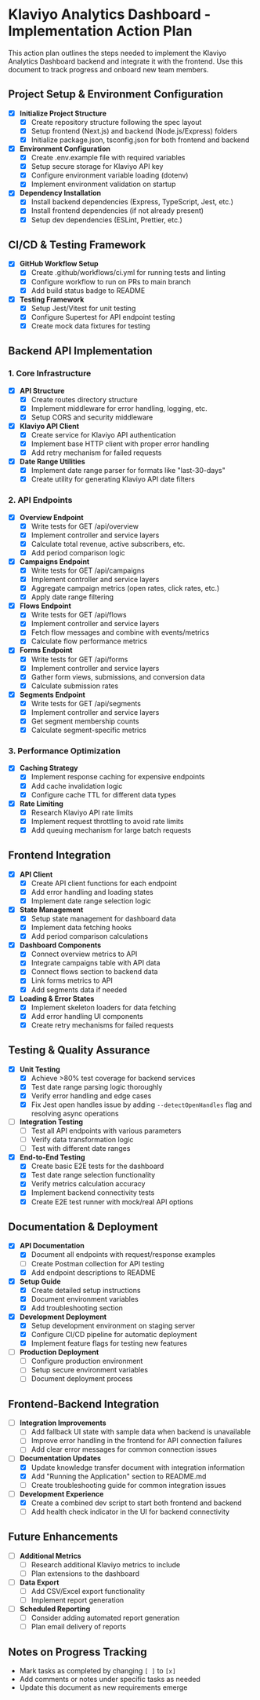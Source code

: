 # Klaviyo Analytics Dashboard - Implementation Action Plan

This action plan outlines the steps needed to implement the Klaviyo Analytics Dashboard backend and integrate it with the frontend. Use this document to track progress and onboard new team members.

## Project Setup & Environment Configuration

- [x] **Initialize Project Structure**
  - [x] Create repository structure following the spec layout
  - [x] Setup frontend (Next.js) and backend (Node.js/Express) folders
  - [x] Initialize package.json, tsconfig.json for both frontend and backend

- [x] **Environment Configuration**
  - [x] Create .env.example file with required variables
  - [x] Setup secure storage for Klaviyo API key
  - [x] Configure environment variable loading (dotenv)
  - [x] Implement environment validation on startup

- [x] **Dependency Installation**
  - [x] Install backend dependencies (Express, TypeScript, Jest, etc.)
  - [x] Install frontend dependencies (if not already present)
  - [x] Setup dev dependencies (ESLint, Prettier, etc.)

## CI/CD & Testing Framework

- [x] **GitHub Workflow Setup**
  - [x] Create .github/workflows/ci.yml for running tests and linting
  - [x] Configure workflow to run on PRs to main branch
  - [x] Add build status badge to README

- [x] **Testing Framework**
  - [x] Setup Jest/Vitest for unit testing
  - [x] Configure Supertest for API endpoint testing
  - [x] Create mock data fixtures for testing

## Backend API Implementation

### 1. Core Infrastructure

- [x] **API Structure**
  - [x] Create routes directory structure
  - [x] Implement middleware for error handling, logging, etc.
  - [x] Setup CORS and security middleware

- [x] **Klaviyo API Client**
  - [x] Create service for Klaviyo API authentication
  - [x] Implement base HTTP client with proper error handling
  - [x] Add retry mechanism for failed requests

- [x] **Date Range Utilities**
  - [x] Implement date range parser for formats like "last-30-days"
  - [x] Create utility for generating Klaviyo API date filters

### 2. API Endpoints

- [x] **Overview Endpoint**
  - [x] Write tests for GET /api/overview
  - [x] Implement controller and service layers
  - [x] Calculate total revenue, active subscribers, etc.
  - [x] Add period comparison logic

- [x] **Campaigns Endpoint**
  - [x] Write tests for GET /api/campaigns
  - [x] Implement controller and service layers
  - [x] Aggregate campaign metrics (open rates, click rates, etc.)
  - [x] Apply date range filtering

- [x] **Flows Endpoint**
  - [x] Write tests for GET /api/flows
  - [x] Implement controller and service layers
  - [x] Fetch flow messages and combine with events/metrics
  - [x] Calculate flow performance metrics

- [x] **Forms Endpoint**
  - [x] Write tests for GET /api/forms
  - [x] Implement controller and service layers
  - [x] Gather form views, submissions, and conversion data
  - [x] Calculate submission rates

- [x] **Segments Endpoint**
  - [x] Write tests for GET /api/segments
  - [x] Implement controller and service layers
  - [x] Get segment membership counts
  - [x] Calculate segment-specific metrics

### 3. Performance Optimization

- [x] **Caching Strategy**
  - [x] Implement response caching for expensive endpoints
  - [x] Add cache invalidation logic
  - [x] Configure cache TTL for different data types

- [x] **Rate Limiting**
  - [x] Research Klaviyo API rate limits
  - [x] Implement request throttling to avoid rate limits
  - [x] Add queuing mechanism for large batch requests

## Frontend Integration

- [x] **API Client**
  - [x] Create API client functions for each endpoint
  - [x] Add error handling and loading states
  - [x] Implement date range selection logic

- [x] **State Management**
  - [x] Setup state management for dashboard data
  - [x] Implement data fetching hooks
  - [x] Add period comparison calculations

- [x] **Dashboard Components**
  - [x] Connect overview metrics to API
  - [x] Integrate campaigns table with API data
  - [x] Connect flows section to backend data
  - [x] Link forms metrics to API
  - [x] Add segments data if needed

- [x] **Loading & Error States**
  - [x] Implement skeleton loaders for data fetching
  - [x] Add error handling UI components
  - [x] Create retry mechanisms for failed requests

## Testing & Quality Assurance

- [x] **Unit Testing**
  - [x] Achieve >80% test coverage for backend services
  - [x] Test date range parsing logic thoroughly
  - [x] Verify error handling and edge cases
  - [x] Fix Jest open handles issue by adding `--detectOpenHandles` flag and resolving async operations

- [ ] **Integration Testing**
  - [ ] Test all API endpoints with various parameters
  - [ ] Verify data transformation logic
  - [ ] Test with different date ranges

- [x] **End-to-End Testing**
  - [x] Create basic E2E tests for the dashboard
  - [x] Test date range selection functionality
  - [x] Verify metrics calculation accuracy
  - [x] Implement backend connectivity tests
  - [x] Create E2E test runner with mock/real API options

## Documentation & Deployment

- [x] **API Documentation**
  - [x] Document all endpoints with request/response examples
  - [ ] Create Postman collection for API testing
  - [x] Add endpoint descriptions to README

- [x] **Setup Guide**
  - [x] Create detailed setup instructions
  - [x] Document environment variables
  - [x] Add troubleshooting section

- [x] **Development Deployment**
  - [x] Setup development environment on staging server
  - [x] Configure CI/CD pipeline for automatic deployment
  - [x] Implement feature flags for testing new features

- [ ] **Production Deployment**
  - [ ] Configure production environment
  - [ ] Setup secure environment variables
  - [ ] Document deployment process

## Frontend-Backend Integration

- [ ] **Integration Improvements**
  - [ ] Add fallback UI state with sample data when backend is unavailable
  - [ ] Improve error handling in the frontend for API connection failures
  - [ ] Add clear error messages for common connection issues

- [ ] **Documentation Updates**
  - [x] Update knowledge transfer document with integration information
  - [x] Add "Running the Application" section to README.md
  - [ ] Create troubleshooting guide for common integration issues

- [ ] **Development Experience**
  - [x] Create a combined dev script to start both frontend and backend
  - [ ] Add health check indicator in the UI for backend connectivity

## Future Enhancements

- [ ] **Additional Metrics**
  - [ ] Research additional Klaviyo metrics to include
  - [ ] Plan extensions to the dashboard

- [ ] **Data Export**
  - [ ] Add CSV/Excel export functionality
  - [ ] Implement report generation

- [ ] **Scheduled Reporting**
  - [ ] Consider adding automated report generation
  - [ ] Plan email delivery of reports

## Notes on Progress Tracking

- Mark tasks as completed by changing `[ ]` to `[x]`
- Add comments or notes under specific tasks as needed
- Update this document as new requirements emerge
